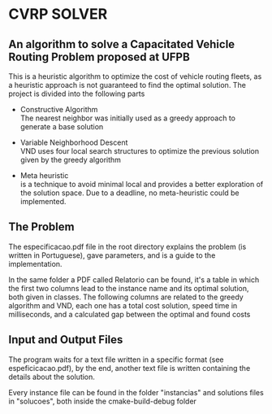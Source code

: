 # CVRP SOLVER

## An algorithm  to solve a Capacitated Vehicle Routing Problem proposed at UFPB

This is a heuristic algorithm to optimize the cost of vehicle routing fleets, as a heuristic
approach is not guaranteed to find the optimal solution. The project is divided into the following parts

* Constructive Algorithm <br>
 The nearest neighbor was initially used as a greedy approach to generate a base solution


* Variable Neighborhood Descent <br>
VND uses four local search structures to optimize the previous solution given by the greedy algorithm


* Meta heuristic <br>
is a technique to avoid minimal local and provides a better exploration of the solution space.
Due to a deadline, no meta-heuristic could be implemented.


## The Problem
The especificacao.pdf file in the root directory explains the problem (is written in Portuguese),
gave parameters, and is a guide to the implementation.

In the same folder a PDF called Relatorio can be found, it's a table in which the first two columns
lead to the instance name and its optimal solution, both given in classes.
The following columns are related to the greedy algorithm and VND, each one has a total cost solution,
speed time in milliseconds, and a calculated gap between the optimal and found costs

## Input and Output Files
The program waits for a text file written in a specific format (see espeficicacao.pdf),
by the end, another text file is written containing the details about the solution.

Every instance file can be found in the folder "instancias" and solutions files in "solucoes",
both inside the cmake-build-debug folder
